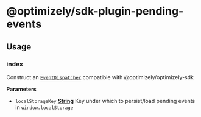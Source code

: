 # @optimizely/sdk-plugin-pending-events

## Usage

<!-- Generated by documentation.js. Update this documentation by updating the source code. -->

### index

Construct an [`EventDispatcher`](https://developers.optimizely.com/x/solutions/sdks/reference/index.html?language=javascript#event-dispatcher)
compatible with @optimizely/optimizely-sdk

**Parameters**

-   `localStorageKey` **[String](https://developer.mozilla.org/docs/Web/JavaScript/Reference/Global_Objects/String)** Key under which to persist/load pending events in `window.localStorage`
